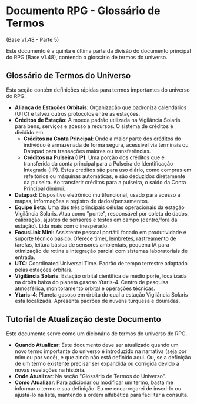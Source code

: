 # **Documento RPG \- Glossário de Termos**

(Base v1.48 \- Parte 5\)

Este documento é a quinta e última parte da divisão do documento principal do RPG (Base v1.48), contendo o glossário de termos do universo.

## **Glossário de Termos do Universo**

Esta seção contém definições rápidas para termos importantes do universo do RPG.

* **Aliança de Estações Orbitais**: Organização que padroniza calendários (UTC) e talvez outros protocolos entre as estações.  
* **Créditos de Estação**: A moeda padrão utilizada na Vigilância Solaris para bens, serviços e acesso a recursos. O sistema de créditos é dividido em:  
  * **Créditos na Conta Principal**: Onde a maior parte dos créditos do indivíduo é armazenada de forma segura, acessível via terminais ou Datapad para transações maiores ou transferências.  
  * **Créditos na Pulseira (IIP)**: Uma porção dos créditos que é transferida da conta principal para a Pulseira de Identificação Integrada (IIP). Estes créditos são para uso diário, como compras em refeitórios ou máquinas automáticas, e são deduzidos diretamente da pulseira. Ao transferir créditos para a pulseira, o saldo da Conta Principal diminui.  
* **Datapad**: Dispositivo eletrônico multifuncional, usado para acesso a mapas, informações e registro de dados/pensamentos.  
* **Equipe Beta**: Uma das três principais células operacionais da estação Vigilância Solaris. Atua como "ponte", responsável por coleta de dados, calibração, ajustes de sensores e testes em campo (dentro/fora da estação). Lida mais com o inesperado.  
* **FocusLink Mini**: Assistente pessoal portátil focado em produtividade e suporte técnico básico. Oferece timer, lembretes, rastreamento de tarefas, leitura básica de sensores ambientais, pequena IA para otimização de rotina e integração parcial com sistemas laboratoriais de entrada.  
* **UTC**: Coordinated Universal Time. Padrão de tempo terrestre adaptado pelas estações orbitais.  
* **Vigilância Solaris**: Estação orbital científica de médio porte, localizada na órbita baixa do planeta gasoso Ytaris-4. Centro de pesquisa atmosférica, monitoramento orbital e operações técnicas.  
* **Ytaris-4**: Planeta gasoso em órbita do qual a estação Vigilância Solaris está localizada. Apresenta padrões de nuvens turquesa e douradas.

## **Tutorial de Atualização deste Documento**

Este documento serve como um dicionário de termos do universo do RPG.

* **Quando Atualizar**: Este documento deve ser atualizado quando um novo termo importante do universo é introduzido na narrativa (seja por mim ou por você), e que ainda não está definido aqui. Ou, se a definição de um termo existente precisar ser expandida ou corrigida devido a novas revelações na história.  
* **Onde Atualizar**: Na seção "Glossário de Termos do Universo".  
* **Como Atualizar**: Para adicionar ou modificar um termo, basta me informar o termo e sua definição. Eu me encarregarei de inseri-lo ou ajustá-lo na lista, mantendo a ordem alfabética para facilitar a consulta.